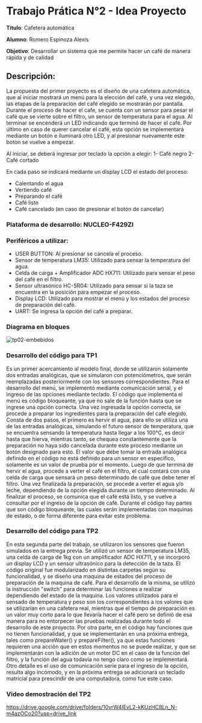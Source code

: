 # Trabajo Prática N°2 - Idea Proyecto


**Título**: Cafetera automática

**Alumno**: Romero Espinoza Alexis

**Objetivo**: Desarrollar un sistema que me permite hacer un café de manera rápida y de calidad

## Descripción: 


La propuesta del primer proyecto es el diseño de una cafetera automática, que al iniciar mostrará un menú para la elección del café, y una vez elegido, las etapas de la preparación del café elegido se mostrarán por pantalla.
Durante el proceso de hacer el cafe, se cuenta con un sensor para pesar el café que se vierte sobre el filtro, un sensor de temperatura para el agua. Al terminar se encenderá un LED indicando que terminó de hacer el café.
 Por último en caso de querer cancelar el café, esta opción se implementará mediante un botón e iluminará otro LED, y al presionar nuevamente este boton se vuelve a empezar.

Al iniciar, se deberá ingresar por teclado la opción a elegir:
1- Café negro
2- Café cortado

En cada paso se indicará mediante un display LCD el estado del proceso:
- Calentando el agua
- Vertiendo café
- Preparando el café
- Café listo
- Café cancelado (en caso de presionar el botón de cancelar)

### Plataforma de desarrollo: NUCLEO-F429ZI

### Periféricos a utilizar:

- USER BUTTON: Al presionar se cancela el proceso.
- Sensor de temperatura LM35: Utilizado para sensar la temperatura del agua.
- Celda de carga + Amplificador ADC HX711: Utilizado para sensar el peso del café en el filtro.
- Sensor ultrasónico HC-SR04: Utilizado para sensar si la taza se encuentra en la posición para empezar el proceso.
- Display LCD: Utilizado para mostrar el menú y los estados del proceso de preparación del café.
- UART: Se ingresa la opción del café a preparar.


### Diagrama en bloques
  
![tp02-embebidos](https://github.com/user-attachments/assets/16a7e156-0a04-48e1-8d85-3d2eb6ef1db4)

### Desarrollo del código para TP1

Es un primer acercamiento al modelo final, donde se utilizaron solamente dos entradas analógicas, que se simularon con potenciómetros, que serán reemplazadas posteriormente con los sensores correspondientes. Para el desarrollo del menú, se implementó mediante comunicación serial, y el ingreso de las opciones mediante teclado. El código que implementa el menú es código bloqueante, ya que no sale de la función hasta que se ingrese una opción correcta. Una vez ingresada la opción correcta, se procede a preparar los ingredientes para la preparación del café elegido. Consta de dos pasos, el primero es hervir el agua, para ello se utiliza una de las entradas analógicas, simulando el futuro sensor de temperatura, que se encuentra sensando la temperatura hasta llegar a los 100°C, es decir hasta que hierva, mientras tanto, se chequea constantemente que la preparación no haya sido cancelada durante este proceso mediante un botón designado para esto. El valor que debe tomar la entrada analógica definido en el código no está definido para un sensor en especifico, solamente es un valor de prueba por el momento.
Luego de que termina de hervir el agua, procede a verter el café en el filtro, el cual contará con una celda de carga que sensará un peso determinado de café que debe tener el filtro. Una vez finalizada la preparación, se procede a verter el agua y/o leche, dependiendo de la opción elegida durante un tiempo determinado. Al finalizar el proceso, se comunica que el café está listo, y se vuelve a consultar por el ingreso de la opción de café.
Durante el código hay partes que son código bloqueante, las cuales serán implementadas con maquinas de estado, o de forma diferente para evitar este problema.

### Desarrollo del código para TP2

En esta segunda parte del trabajo, se utilizaron los sensores que fueron simulados en la entrega previa. Se utilizó un sensor de temperatura LM35, una celda de carga de 1kg con un amplificador ADC HX711, y se incorporó un display LCD y un sensor ultrasónico para la detección de la taza. 
El código original fue modularizado en distintas carpetas según su funcionalidad, y se diseño una maquina de estados del proceso de preparación de la maquina de café. Para el desarrollo de la misma, se utilizó la instrucción "switch" para determinar las funciones a realizar dependiendo del estado de la maquina.
Los valores utilizados para el sensado de temperatura y peso son los correspondientes a los valores que se utilizarían en una cafetera real, mientras que el tiempo de preparación es un valor muy corto para lo que llevaría hacer el café pero se definió de esa manera para no entorpecer las pruebas realizadas durante todo el desarrollo de este proyecto. Por otra parte, en el código hay funciones que no tienen funcionalidad, y que se implementarán en una próxima entrega, tales como prepareWater() y prepareFilter(), ya que estas funciones requieren una acción que en estos momentos no se puede realizar, y que se implementarán con la adición de un motor DC en el caso de la función del filtro, y la función del agua todavia no tengo claro como se implementará.
Otro detalle es el uso de comunicación serie para el ingreso de la opción, resulta algo incómodo, y en la próxima entrega se adicionará un teclado matricial para prescindir de una computadora, como fue este caso.

### Video demostración del TP2

https://drive.google.com/drive/folders/10vrW4IEvL2-kKUzHC8Ln_N-m4azOCo20?usp=drive_link

